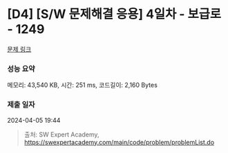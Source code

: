 # [D4] [S/W 문제해결 응용] 4일차 - 보급로 - 1249 

[문제 링크](https://swexpertacademy.com/main/code/problem/problemDetail.do?contestProbId=AV15QRX6APsCFAYD) 

### 성능 요약

메모리: 43,540 KB, 시간: 251 ms, 코드길이: 2,160 Bytes

### 제출 일자

2024-04-05 19:44



> 출처: SW Expert Academy, https://swexpertacademy.com/main/code/problem/problemList.do